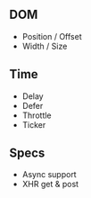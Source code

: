 ## DOM

* Position / Offset
* Width / Size


## Time

* Delay
* Defer
* Throttle
* Ticker


## Specs

* Async support
* XHR get & post
